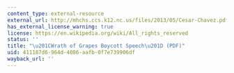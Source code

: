```yaml
---
content_type: external-resource
external_url: http://mhchs.ccs.k12.nc.us/files/2013/05/Cesar-Chavez.pdf
has_external_license_warning: true
license: https://en.wikipedia.org/wiki/All_rights_reserved
status: ''
title: "\u201CWrath of Grapes Boycott Speech\u201D (PDF)"
uid: 411187d6-964d-4086-aafb-0f7e739906df
wayback_url: ''
---
```

